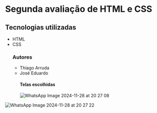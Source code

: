 # Segunda avaliação de HTML e CSS
## Tecnologias utilizadas 
- HTML
- CSS
  ### Autores
  - Thiago Arruda
  - José Eduardo
    #### Telas escolhidas
    ![WhatsApp Image 2024-11-28 at 20 27 08](https://github.com/user-attachments/assets/24d03be9-bf22-46e4-8ae9-13c53516037d)
    
![WhatsApp Image 2024-11-28 at 20 27 22](https://github.com/user-attachments/assets/1d699c09-52a1-4d83-9d0a-48ee34c52c42)
